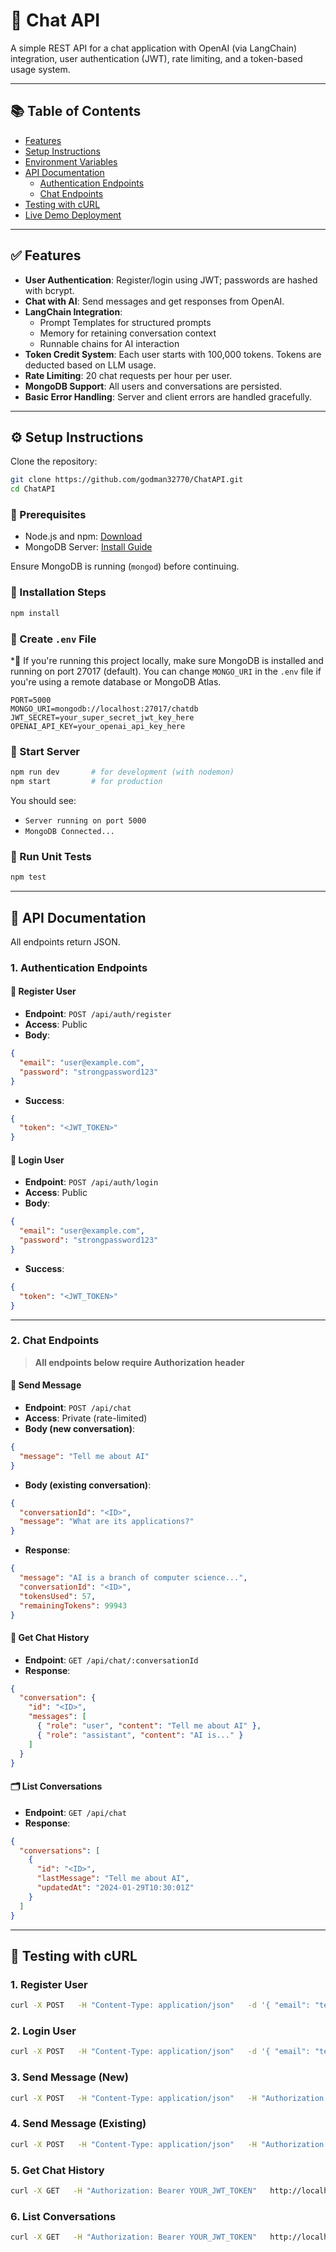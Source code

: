 
# 🧠 Chat API

A simple REST API for a chat application with OpenAI (via LangChain) integration, user authentication (JWT), rate limiting, and a token-based usage system.

---

## 📚 Table of Contents

* [Features](#features)
* [Setup Instructions](#setup-instructions)
* [Environment Variables](#environment-variables)
* [API Documentation](#api-documentation)
  * [Authentication Endpoints](#1-authentication-endpoints)
  * [Chat Endpoints](#2-chat-endpoints)
* [Testing with cURL](#testing-with-curl)
* [Live Demo Deployment](#-live-demo-deployment)

---

## ✅ Features

* **User Authentication**: Register/login using JWT; passwords are hashed with bcrypt.
* **Chat with AI**: Send messages and get responses from OpenAI.
* **LangChain Integration**:
  * Prompt Templates for structured prompts
  * Memory for retaining conversation context
  * Runnable chains for AI interaction
* **Token Credit System**: Each user starts with 100,000 tokens. Tokens are deducted based on LLM usage.
* **Rate Limiting**: 20 chat requests per hour per user.
* **MongoDB Support**: All users and conversations are persisted.
* **Basic Error Handling**: Server and client errors are handled gracefully.

---

## ⚙️ Setup Instructions

Clone the repository:

```bash
git clone https://github.com/godman32770/ChatAPI.git
cd ChatAPI
```

### 🧰 Prerequisites

* Node.js and npm: [Download](https://nodejs.org)
* MongoDB Server: [Install Guide](https://www.mongodb.com/try/download/community)

Ensure MongoDB is running (`mongod`) before continuing.

### 🔧 Installation Steps

```bash
npm install
```

### 🔐 Create `.env` File
*📝 If you're running this project locally, make sure MongoDB is installed and running on port 27017 (default). You can change `MONGO_URI` in the `.env` file if you're using a remote database or MongoDB Atlas.

```
PORT=5000
MONGO_URI=mongodb://localhost:27017/chatdb
JWT_SECRET=your_super_secret_jwt_key_here
OPENAI_API_KEY=your_openai_api_key_here
```

### 🚀 Start Server

```bash
npm run dev       # for development (with nodemon)
npm start         # for production
```

You should see:

* `Server running on port 5000`
* `MongoDB Connected...`

### 🧪 Run Unit Tests

```bash
npm test
```

---

## 📘 API Documentation

All endpoints return JSON.

### 1. Authentication Endpoints

#### 🔐 Register User

* **Endpoint**: `POST /api/auth/register`
* **Access**: Public
* **Body**:

```json
{
  "email": "user@example.com",
  "password": "strongpassword123"
}
```

* **Success**:

```json
{
  "token": "<JWT_TOKEN>"
}
```

#### 🔐 Login User

* **Endpoint**: `POST /api/auth/login`
* **Access**: Public
* **Body**:

```json
{
  "email": "user@example.com",
  "password": "strongpassword123"
}
```

* **Success**:

```json
{
  "token": "<JWT_TOKEN>"
}
```

---

### 2. Chat Endpoints

> **All endpoints below require Authorization header**

#### 🧠 Send Message

* **Endpoint**: `POST /api/chat`
* **Access**: Private (rate-limited)
* **Body (new conversation)**:

```json
{
  "message": "Tell me about AI"
}
```

* **Body (existing conversation)**:

```json
{
  "conversationId": "<ID>",
  "message": "What are its applications?"
}
```

* **Response**:

```json
{
  "message": "AI is a branch of computer science...",
  "conversationId": "<ID>",
  "tokensUsed": 57,
  "remainingTokens": 99943
}
```

#### 📜 Get Chat History

* **Endpoint**: `GET /api/chat/:conversationId`
* **Response**:

```json
{
  "conversation": {
    "id": "<ID>",
    "messages": [
      { "role": "user", "content": "Tell me about AI" },
      { "role": "assistant", "content": "AI is..." }
    ]
  }
}
```

#### 🗂️ List Conversations

* **Endpoint**: `GET /api/chat`
* **Response**:

```json
{
  "conversations": [
    {
      "id": "<ID>",
      "lastMessage": "Tell me about AI",
      "updatedAt": "2024-01-29T10:30:01Z"
    }
  ]
}
```

---

## 🧪 Testing with cURL

### 1. Register User

```bash
curl -X POST   -H "Content-Type: application/json"   -d '{ "email": "test@example.com", "password": "password123" }'   http://localhost:5000/api/auth/register
```

### 2. Login User

```bash
curl -X POST   -H "Content-Type: application/json"   -d '{ "email": "test@example.com", "password": "password123" }'   http://localhost:5000/api/auth/login
```

### 3. Send Message (New)

```bash
curl -X POST   -H "Content-Type: application/json"   -H "Authorization: Bearer YOUR_JWT_TOKEN"   -d '{ "message": "Tell me about the internet." }'   http://localhost:5000/api/chat
```

### 4. Send Message (Existing)

```bash
curl -X POST   -H "Content-Type: application/json"   -H "Authorization: Bearer YOUR_JWT_TOKEN"   -d '{ "conversationId": "YOUR_CONVERSATION_ID", "message": "Who were the key figures?" }'   http://localhost:5000/api/chat
```

### 5. Get Chat History

```bash
curl -X GET   -H "Authorization: Bearer YOUR_JWT_TOKEN"   http://localhost:5000/api/chat/YOUR_CONVERSATION_ID
```

### 6. List Conversations

```bash
curl -X GET   -H "Authorization: Bearer YOUR_JWT_TOKEN"   http://localhost:5000/api/chat
```


